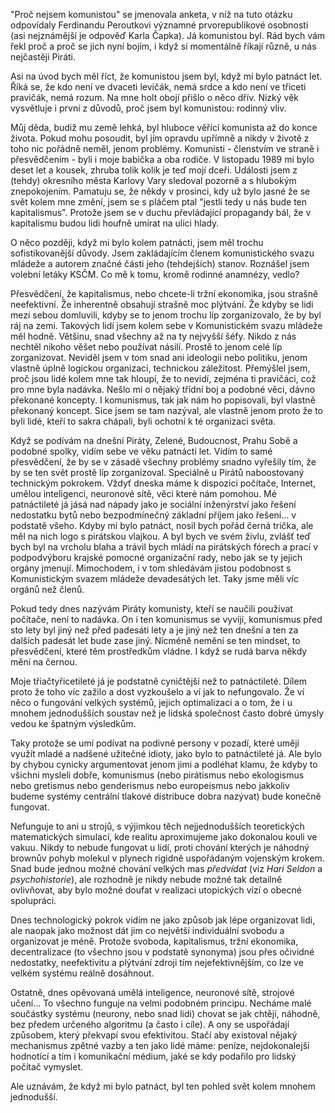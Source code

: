 <!-- dcterms:title = Proč jsem byl komunistou a proč se dnes bojím Pirátů -->
<!-- dcterms:abstract = "Proč nejsem komunistou" se jmenovala anketa, v níž na tuto otázku odpovídaly Ferdinandu Peroutkovi významné prvorepublikové osobnosti (asi nejznámější je odpověď Karla Čapka). Já komunistou byl. Rád bych vám řekl proč a proč se jich nyní bojím, i když si momentálně říkají různě, u nás nejčastěji Piráti. -->
<!-- dcterms:creator = Michal Altair Valášek -->
<!-- x4w:coverUrl = /cover-pictures/20210111-hvezdy.jpg -->
<!-- x4w:coverCredits = Markus Winkler via Unsplash.com -->
<!-- x4w:pictureUrl = /perex-pictures/20210111-hvezdy.png -->
<!-- x4w:pictureWidth = 150 -->
<!-- x4w:pictureHeight = 150 -->
<!-- x4w:category = Politika -->
<!-- dcterms:date = 2022-09-23 -->

"Proč nejsem komunistou" se jmenovala anketa, v níž na tuto otázku odpovídaly Ferdinandu Peroutkovi významné prvorepublikové osobnosti (asi nejznámější je odpověď Karla Čapka). Já komunistou byl. Rád bych vám řekl proč a proč se jich nyní bojím, i když si momentálně říkají různě, u nás nejčastěji Piráti.

Asi na úvod bych měl říct, že komunistou jsem byl, když mi bylo patnáct let. Říká se, že kdo není ve dvaceti levičák, nemá srdce a kdo není ve třiceti pravičák, nemá rozum. Na mne holt obojí přišlo o něco dřív. Nízký věk vysvětluje i první z důvodů, proč jsem byl komunistou: rodinný vliv.

Můj děda, budiž mu země lehká, byl hluboce věřící komunista až do konce života. Pokud mohu posoudit, byl jím opravdu upřímně a nikdy v životě z toho nic pořádně neměl, jenom problémy. Komunisti - členstvím ve straně i přesvědčením - byli i moje babička a oba rodiče. V listopadu 1989 mi bylo deset let a kousek, zhruba tolik kolik je teď mojí dceři. Události jsem z (tehdy) okresního města Karlovy Vary sledoval pozorně a s hlubokým znepokojením. Pamatuju se, že někdy v prosinci, kdy už bylo jasné že se svět kolem mne změní, jsem se s pláčem ptal "jestli tedy u nás bude ten kapitalismus". Protože jsem se v duchu převládající propagandy bál, že v kapitalismu budou lidi houfně umírat na ulici hlady.

O něco později, když mi bylo kolem patnácti, jsem měl trochu sofistikovanější důvody. Jsem zakládajícím členem komunistického svazu mládeže a autorem značné části jeho (tehdejších) stanov. Roznášel jsem volební letáky KSČM. Co mě k tomu, kromě rodinné anamnézy, vedlo?

Přesvědčení, že kapitalismus, nebo chcete-li tržní ekonomika, jsou strašně neefektivní. Že inherentně obsahují strašně moc plýtvání. Že kdyby se lidi mezi sebou domluvili, kdyby se to jenom trochu líp zorganizovalo, že by byl ráj na zemi. Takových lidí jsem kolem sebe v Komunistickém svazu mládeže měl hodně. Většinu, snad všechny až na ty nejvyšší šéfy. Nikdo z nás nechtěl nikoho věšet nebo používat násilí. Prostě to jenom celé líp zorganizovat. Neviděl jsem v tom snad ani ideologii nebo politiku, jenom vlastně úplně logickou organizaci, technickou záležitost. Přemýšlel jsem, proč jsou lidé kolem mne tak hloupí, že to nevidí, zejména ti pravičáci, což pro mne byla nadávka. Nešlo mi o nějaký třídní boj a podobné věci, dávno překonané koncepty. I komunismus, tak jak nám ho popisovali, byl vlastně překonaný koncept. Sice jsem se tam nazýval, ale vlastně jenom proto že to byli lidé, kteří to sakra chápali, byli ochotní k té organizaci světa.

Když se podívám na dnešní Piráty, Zelené, Budoucnost, Prahu Sobě a podobné spolky, vidím sebe ve věku patnácti let. Vidím to samé přesvědčení, že by se v zásadě všechny problémy snadno vyřešily tím, že by se ten svět prostě líp zorganizoval. Speciálně u Pirátů naboostovaný technickým pokrokem. Vždyť dneska máme k dispozici počítače, Internet, umělou inteligenci, neuronové sítě, věci které nám pomohou. Mé patnáctileté já jásá nad nápady jako je sociální inženýrství jako řešení nedostatku bytů nebo bezpodmínečný základní příjem jako řešení... v podstatě všeho. Kdyby mi bylo patnáct, nosil bych pořád černá trička, ale měl na nich logo s pirátskou vlajkou. A byl bych ve svém živlu, zvlášť teď bych byl na vrcholu blaha a trávil bych mládí na pirátských fórech a prací v podpodvýboru krajské pomocné organizační rady, nebo jak se ty jejich orgány jmenují. Mimochodem, i v tom shledávám jistou podobnost s Komunistickým svazem mládeže devadesátých let. Taky jsme měli víc orgánů než členů.

Pokud tedy dnes nazývám Piráty komunisty, kteří se naučili používat počítače, není to nadávka. On i ten komunismus se vyvíjí, komunismus před sto lety byl jiný než před padesáti lety a je jiný než ten dnešní a ten za dalších padesát let bude zase jiný. Nicméně nemění se ten mindset, to přesvědčení, které těm prostředkům vládne. I když se rudá barva někdy mění na černou.

Moje třiačtyřicetileté já je podstatně cyničtější než to patnáctileté. Dílem proto že toho víc zažilo a dost vyzkoušelo a ví jak to nefungovalo. Že ví něco o fungování velkých systémů, jejich optimalizaci a o tom, že i u mnohem jednodušších soustav než je lidská společnost často dobré úmysly vedou ke špatným výsledkům. 

Taky protože se umí podívat na podivné persony v pozadí, které umějí využít mladé a nadšené užitečné idioty, jako bylo to patnáctileté já. Ale bylo by chybou cynicky argumentovat jenom jimi a podléhat klamu, že kdyby to všichni mysleli dobře, komunismus (nebo pirátismus nebo ekologismus nebo gretismus nebo genderismus nebo europeismus nebo jakkoliv budeme systémy centrální tlakové distribuce dobra nazývat) bude konečně fungovat.

Nefunguje to ani u strojů, s výjimkou těch nejjednodušších teoretických matematických simulací, kde realitu aproximujeme jako dokonalou kouli ve vakuu. Nikdy to nebude fungovat u lidí, proti chování kterých je náhodný brownův pohyb molekul v plynech rigidně uspořádaným vojenským krokem. Snad bude jednou možné chování velkých mas _předvídat_ (viz _Hari Seldon_ a _psychohistorie_), ale rozhodně je nikdy nebude možné tak detailně ovlivňovat, aby bylo možné doufat v realizaci utopických vizí o obecné spolupráci.

Dnes technologický pokrok vidím ne jako způsob jak lépe organizovat lidi, ale naopak jako možnost dát jim co největší individuální svobodu a organizovat je méně. Protože svoboda, kapitalismus, tržní ekonomika, decentralizace (to všechno jsou v podstatě synonyma) jsou přes očividné nedostatky, neefektivitu a plýtvání zdroji tím nejefektivnějším, co lze ve velkém systému reálně dosáhnout.

Ostatně, dnes opěvovaná umělá inteligence, neuronové sítě, strojové učení... To všechno funguje na velmi podobném principu. Necháme malé součástky systému (neurony, nebo snad lidi) chovat se jak chtějí, náhodně, bez předem určeného algoritmu (a často i cíle). A ony se uspořádají způsobem, který překvapí svou efektivitou. Stačí aby existoval nějaký mechanismus zpětné vazby a ten jako lidé máme: peníze, nejdokonalejší hodnotící a tím i komunikační médium, jaké se kdy podařilo pro lidský počítač vymyslet.

Ale uznávám, že když mi bylo patnáct, byl ten pohled svět kolem mnohem jednodušší.
